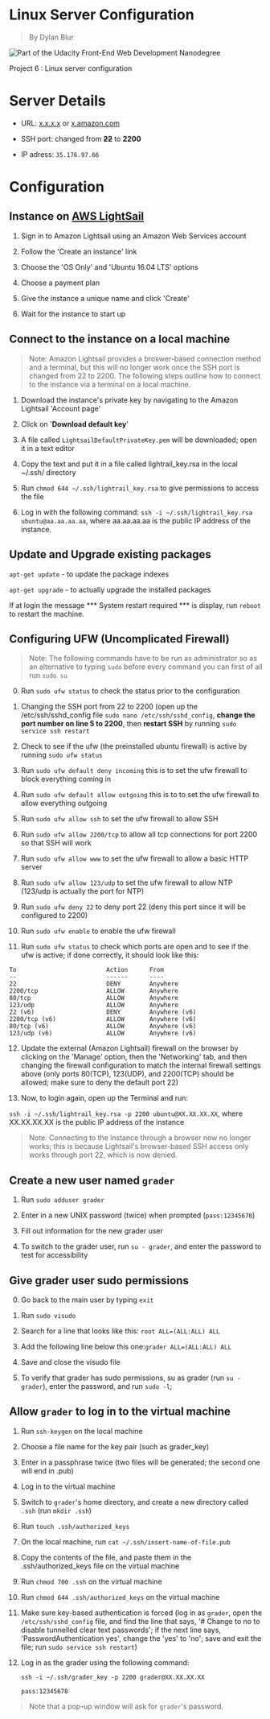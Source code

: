 # Linux Server Configuration
> By Dylan Blur

![Part of the Udacity Front-End Web Development Nanodegree](https://img.shields.io/badge/Udacity-Front--End%20Web%20Developer%20Nanodegree-02b3e4.svg)

Project 6 : Linux server configuration

# Server Details
* URL: [x.x.x.x](https://google.com) or [x.amazon.com](https://amazone.com)

* SSH port: changed from ~~**22**~~ to **2200**

* IP adress: `35.176.97.66`

# Configuration
## Instance on [AWS LightSail](https://lightsail.aws.amazon.com)

1. Sign in to Amazon Lightsail using an Amazon Web Services account

2. Follow the 'Create an instance' link

3. Choose the 'OS Only' and 'Ubuntu 16.04 LTS' options

4. Choose a payment plan

5. Give the instance a unique name and click 'Create'

6. Wait for the instance to start up

## Connect to the instance on a local machine
>Note: Amazon Lightsail provides a broswer-based connection method and a terminal, but this will no longer work once the SSH port is changed from 22 to 2200. The following steps outline how to connect to the instance via a terminal on a local machine.

1. Download the instance's private key by navigating to the Amazon Lightsail 'Account page'

2. Click on '**Download default key**'

3. A file called `LightsailDefaultPrivateKey.pem` will be downloaded; open it in a text editor

4. Copy the text and put it in a file called lightrail_key.rsa in the local ~/.ssh/ directory

5. Run `chmod 644 ~/.ssh/lightrail_key.rsa` to give permissions to access the file

6. Log in with the following command: `ssh -i ~/.ssh/lightrail_key.rsa ubuntu@aa.aa.aa.aa`, where aa.aa.aa.aa is the public IP address of the instance.

## Update and Upgrade existing packages
`apt-get update` - to update the package indexes

`apt-get upgrade` - to actually upgrade the installed packages

If at login the message *** System restart required *** is display, run `reboot` to restart the machine.

## Configuring UFW (Uncomplicated Firewall)
>Note: The following commands have to be run as administrator so as an alternative to typing `sudo` before every command you can first of all run `sudo su`

0. Run `sudo ufw status` to check the status prior to the configuration

1. Changing the SSH port from 22 to 2200 (open up the /etc/ssh/sshd_config file `sudo nano /etc/ssh/sshd_config`, **change the port number on line 5 to 2200**, then **restart SSH** by running `sudo service ssh restart`

1. Check to see if the ufw (the preinstalled ubuntu firewall) is active by running `sudo ufw status`

2. Run `sudo ufw default deny incoming` this is to set the ufw firewall to block everything coming in

3. Run `sudo ufw default allow outgoing` this is to to set the ufw firewall to allow everything outgoing

4. Run `sudo ufw allow ssh` to set the ufw firewall to allow SSH

5. Run `sudo ufw allow 2200/tcp` to allow all tcp connections for port 2200 so that SSH will work

6. Run `sudo ufw allow www` to set the ufw firewall to allow a basic HTTP server

7. Run `sudo ufw allow 123/udp` to set the ufw firewall to allow NTP (123/udp is actually the port for NTP)

8. Run `sudo ufw deny 22` to deny port 22 (deny this port since it will be configured to 2200)

9. Run `sudo ufw enable` to enable the ufw firewall

10. Run `sudo ufw status` to check which ports are open and to see if the ufw is active; if done correctly, it should look like this:

```
To                         Action      From
--                         ------      ----
22                         DENY        Anywhere
2200/tcp                   ALLOW       Anywhere
80/tcp                     ALLOW       Anywhere
123/udp                    ALLOW       Anywhere
22 (v6)                    DENY        Anywhere (v6)
2200/tcp (v6)              ALLOW       Anywhere (v6)
80/tcp (v6)                ALLOW       Anywhere (v6)
123/udp (v6)               ALLOW       Anywhere (v6)
```
12. Update the external (Amazon Lightsail) firewall on the browser by clicking on the 'Manage' option, then the 'Networking' tab, and then changing the firewall configuration to match the internal firewall settings above (only ports 80(TCP), 123(UDP), and 2200(TCP) should be allowed; make sure to deny the default port 22)

13. Now, to login again, open up the Terminal and run:

`ssh -i ~/.ssh/lightrail_key.rsa -p 2200 ubuntu@XX.XX.XX.XX`, where XX.XX.XX.XX is the public IP address of the instance

>Note: Connecting to the instance through a browser now no longer works; this is because Lightsail's browser-based SSH access only works through port 22, which is now denied.

## Create a new user named `grader`

1. Run `sudo adduser grader`

2. Enter in a new UNIX password (twice) when prompted
(`pass:12345678`)

3. Fill out information for the new grader user

4. To switch to the grader user, run `su - grader`, and enter the password to test for accessibility

## Give grader user sudo permissions

0. Go back to the main user by typing `exit`

1. Run `sudo visudo`

2. Search for a line that looks like this: `root ALL=(ALL:ALL) ALL`

3. Add the following line below this one:`grader ALL=(ALL:ALL) ALL`

4. Save and close the visudo file

5. To verify that grader has sudo permissions, su as grader (run `su - grader`), enter the password, and run `sudo -l`; 

## Allow `grader` to log in to the virtual machine
1. Run `ssh-keygen` on the local machine

1. Choose a file name for the key pair (such as grader_key)

1. Enter in a passphrase twice (two files will be generated; the second one will end in .pub)

1. Log in to the virtual machine

1. Switch to `grader`'s home directory, and create a new directory called `.ssh` (run `mkdir .ssh`)

1. Run `touch .ssh/authorized_keys`

1. On the local machine, run `cat ~/.ssh/insert-name-of-file.pub` 

1. Copy the contents of the file, and paste them in the .ssh/authorized_keys file on the virtual machine

1. Run `chmod 700 .ssh` on the virtual machine

1. Run `chmod 644 .ssh/authorized_keys` on the virtual machine

1. Make sure key-based authentication is forced (log in as `grader`, open the `/etc/ssh/sshd_config` file, and find the line that says, '# Change to no to disable tunnelled clear text passwords'; if the next line says, 'PasswordAuthentication yes', change the 'yes' to 'no'; save and exit the file; run `sudo service ssh restart`)

1. Log in as the grader using the following command:

	`ssh -i ~/.ssh/grader_key -p 2200 grader@XX.XX.XX.XX`

    `pass:12345678`

> Note that a pop-up window will ask for `grader`'s password.
